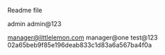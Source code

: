 Readme file

admin
admin@123

manager@littlelemon.com
manager@one
test@123
02a65beb9f85e196deab833c1d83a6a567ba4f0a